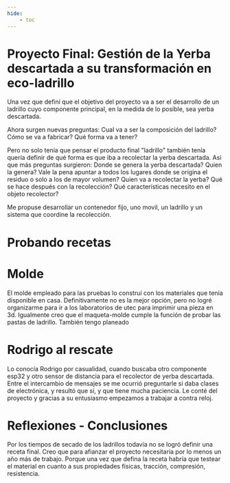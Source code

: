 ```yaml
---
hide:
    - toc
---
```


# Proyecto Final: Gestión de la Yerba descartada a su transformación en eco-ladrillo 

Una vez que definí que el objetivo del proyecto va a ser el desarrollo de un ladrillo cuyo componente principal, en la medida de lo posible, sea yerba descartada.

Ahora surgen nuevas preguntas:
Cual va a ser la composición del ladrillo?
Cómo se va a fabricar?
Qué forma va a tener?

Pero no solo tenía que pensar el producto final "ladrillo" también tenía quería definir de qué forma es que iba a recolectar la yerba descartada. Asi que más preguntas surgieron:
Donde se genera la yerba descartada?
Quien la genera?
Vale la pena apuntar a todos los lugares donde se origina el residuo o solo a los de mayor volumen?
Quien va a recolectar la yerba? Qué se hace después con la recolección?
Qué características necesito en el objeto recolector?

Me propuse desarrollar un contenedor fijo, uno movil, un ladrillo y un sistema que coordine la recolección.


# Probando recetas

# Molde

El molde empleado para las pruebas lo construí con los materiales que tenía disponible en casa. Definitivamente no es la mejor opción, pero no logré organizarme para ir a los laboratorios de utec para imprimir una pieza en 3d. 
Igualmente creo que el maqueta-molde cumple la función de probar las pastas de ladrillo.
También tengo planeado 


# Rodrigo al rescate

Lo conocía Rodrigo por casualidad, cuando buscaba otro componente esp32 y otro sensor de distancia para el recolector de yerba descartada. Entre el intercambio de mensajes se me ocurrió preguntarle si daba clases de electrónica, y resultó que si, y que tiene mucha paciencia. Le conté del proyecto y gracias a su entusiasmo empezamos a trabajar a contra reloj.


# Reflexiones - Conclusiones

Por los tiempos de secado de los ladrillos todavía no se logró definir una receta final. Creo que para afianzar el proyecto necesitaría por lo menos un año más de trabajo. Porque una vez que defina la receta habría que testear el material en cuanto a sus propiedades físicas, tracción, compresión, resistencia.



